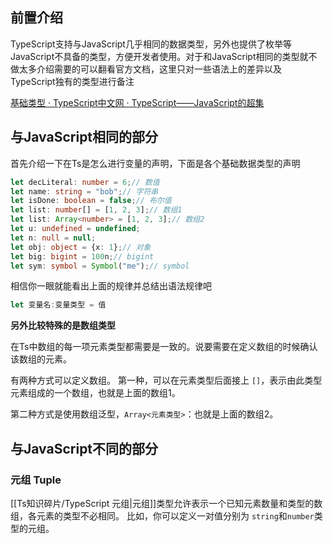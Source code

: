 ## 前置介绍

TypeScript支持与JavaScript几乎相同的数据类型，另外也提供了枚举等JavaScript不具备的类型，方便开发者使用。对于和JavaScript相同的类型就不做太多介绍需要的可以翻看官方文档，这里只对一些语法上的差异以及TypeScript独有的类型进行备注

[基础类型 · TypeScript中文网 · TypeScript——JavaScript的超集](https://www.tslang.cn/docs/handbook/basic-types.html)

## 与JavaScript相同的部分

首先介绍一下在Ts是怎么进行变量的声明，下面是各个基础数据类型的声明

```TypeScript
let decLiteral: number = 6;// 数值
let name: string = "bob";// 字符串
let isDone: boolean = false;// 布尔值
let list: number[] = [1, 2, 3];// 数组1
let list: Array<number> = [1, 2, 3];// 数组2
let u: undefined = undefined;
let n: null = null;
let obj: object = {x: 1};// 对象
let big: bigint = 100n;// bigint
let sym: symbol = Symbol("me");// symbol
```

相信你一眼就能看出上面的规律并总结出语法规律吧

```TypeScript
let 变量名:变量类型 = 值
```

**另外比较特殊的是数组类型**

在Ts中数组的每一项元素类型都需要是一致的。说要需要在定义数组的时候确认该数组的元素。

有两种方式可以定义数组。 第一种，可以在元素类型后面接上 `[]`，表示由此类型元素组成的一个数组，也就是上面的数组1。

第二种方式是使用数组泛型，`Array<元素类型>`：也就是上面的数组2。

## 与JavaScript不同的部分

### 元组 Tuple

[[Ts知识碎片/TypeScript 元组|元组]]类型允许表示一个已知元素数量和类型的数组，各元素的类型不必相同。 比如，你可以定义一对值分别为 `string`和`number`类型的元组。

